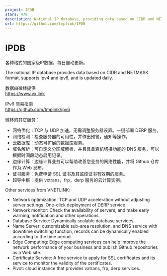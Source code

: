 ```yaml
---
project: IPDB
stars: 478
description: National IP database, providing data based on CIDR and NETMASK format, supporting IPv4 and IPv6.
url: https://github.com/tmplink/IPDB
---
```


IPDB
====

各种格式的国家级IP数据，每日自动更新。

The national IP database provides data based on CIDR and NETMASK format, supports ipv4 and ipv6, and is updated daily.

数据由微林提供  
https://www.vx.link

IPv6 简易指南  
https://github.com/tmplink/ipv6

微林的其它服务：

-   网络优化：TCP 与 UDP 加速，无需调整服务器设置。一键部署 DERP 服务。
-   网络检测：检查服务器的可用性，并作出预警，通知等操作。
-   云数据库：动态可扩展的数据库服务。
-   域名解析：可自定义分区域解析，并且具备宕机切换功能的 DNS 服务，可以根据时间段动态启用记录。
-   边缘计算：边缘计算业务可以帮助改善您业务的网络性能，并将 Github 仓库作为 Web 发布。
-   证书服务：免费申请 SSL 证书及其监控证书有效期的服务。
-   超导中枢：提供 vxtrans，frp，derp 服务的云计算实例。

Other services from VNETLINK:

-   Network optimization: TCP and UDP acceleration without adjusting server settings. One-click deployment of DERP service.
-   Network monitor: Check the availability of servers, and make early warning, notification and other operations.
-   Database Service: Dynamically scalable database services.
-   Name Server: customizable sub-area resolution, and DNS service with downtime switching function, records can be dynamically enabled according to the time period.
-   Edge Computing: Edge computing services can help improve the network performance of your business and publish Github repositories as a Web site.
-   Certificate Service: A free service to apply for SSL certificates and its service to monitor the validity of the certificates.
-   Pivot: cloud instance that provides vxtrans, frp, derp services.
